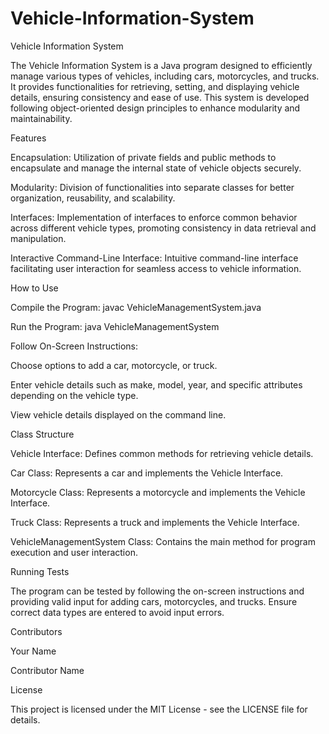 # Vehicle-Information-System

Vehicle Information System

The Vehicle Information System is a Java program designed to efficiently manage various types of vehicles, including cars, motorcycles, and trucks. It provides functionalities for retrieving, setting, and displaying vehicle details, ensuring consistency and ease of use. This system is developed following object-oriented design principles to enhance modularity and maintainability.

Features

Encapsulation: Utilization of private fields and public methods to encapsulate and manage the internal state of vehicle objects securely.

Modularity: Division of functionalities into separate classes for better organization, reusability, and scalability.

Interfaces: Implementation of interfaces to enforce common behavior across different vehicle types, promoting consistency in data retrieval and manipulation.

Interactive Command-Line Interface: Intuitive command-line interface facilitating user interaction for seamless access to vehicle information.

How to Use

Compile the Program:
javac VehicleManagementSystem.java

Run the Program:
java VehicleManagementSystem

Follow On-Screen Instructions:

Choose options to add a car, motorcycle, or truck.

Enter vehicle details such as make, model, year, and specific attributes depending on the vehicle type.

View vehicle details displayed on the command line.

Class Structure

Vehicle Interface: Defines common methods for retrieving vehicle details.

Car Class: Represents a car and implements the Vehicle Interface.

Motorcycle Class: Represents a motorcycle and implements the Vehicle Interface.

Truck Class: Represents a truck and implements the Vehicle Interface.

VehicleManagementSystem Class: Contains the main method for program execution and user interaction.

Running Tests

The program can be tested by following the on-screen instructions and providing valid input for adding cars, motorcycles, and trucks. Ensure correct data types are entered to avoid input errors.

Contributors

Your Name

Contributor Name

License

This project is licensed under the MIT License - see the LICENSE file for details.
